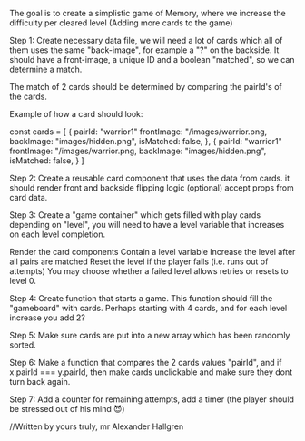 The goal is to create a simplistic game of Memory, where we increase the difficulty per cleared level (Adding more cards to the game)

Step 1: Create necessary data file, we will need a lot of cards which all of them uses the same "back-image", for example a "?" on the backside.
It should have a front-image, a unique ID and a boolean "matched", so we can determine a match.

The match of 2 cards should be determined by comparing the pairId's of the cards.

Example of how a card should look:

const cards = [
{
    pairId: "warrior1"
    frontImage: "/images/warrior.png,
    backImage: "images/hidden.png",
    isMatched: false,
},
{
    pairId: "warrior1"
    frontImage: "/images/warrior.png,
    backImage: "images/hidden.png",
    isMatched: false,
}
]

Step 2: Create a reusable card component that uses the data from cards.
it should render front and backside
flipping logic (optional)
accept props from card data.

Step 3: Create a "game container" which gets filled with play cards depending on "level", you will need to have a level variable that increases on each level completion.

Render the card components
Contain a level variable
Increase the level after all pairs are matched
Reset the level if the player fails (i.e. runs out of attempts)
You may choose whether a failed level allows retries or resets to level 0.

Step 4: Create function that starts a game.
This function should fill the "gameboard" with cards. Perhaps starting with 4 cards, and for each level increase you add 2?

Step 5: Make sure cards are put into a new array which has been randomly sorted.

Step 6: Make a function that compares the 2 cards values "pairId", and if x.pairId === y.pairId, then make cards unclickable and make sure they dont turn back again.

Step 7: Add a counter for remaining attempts, add a timer (the player should be stressed out of his mind 😈)


//Written by yours truly, mr Alexander Hallgren